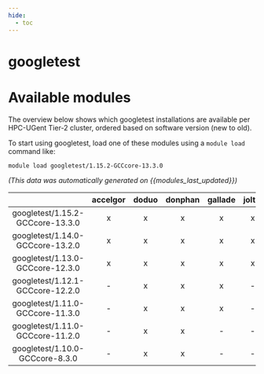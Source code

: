 ```yaml
---
hide:
  - toc
---
```


googletest
==========

# Available modules


The overview below shows which googletest installations are available per HPC-UGent Tier-2 cluster, ordered based on software version (new to old).

To start using googletest, load one of these modules using a `module load` command like:

```shell
module load googletest/1.15.2-GCCcore-13.3.0
```

*(This data was automatically generated on {{modules_last_updated}})*  

| |accelgor|doduo|donphan|gallade|joltik|shinx|
| :---: | :---: | :---: | :---: | :---: | :---: | :---: |
|googletest/1.15.2-GCCcore-13.3.0|x|x|x|x|x|x|
|googletest/1.14.0-GCCcore-13.2.0|x|x|x|x|x|x|
|googletest/1.13.0-GCCcore-12.3.0|x|x|x|x|x|x|
|googletest/1.12.1-GCCcore-12.2.0|-|x|x|x|-|-|
|googletest/1.11.0-GCCcore-11.3.0|-|x|x|x|-|x|
|googletest/1.11.0-GCCcore-11.2.0|-|x|x|-|-|-|
|googletest/1.10.0-GCCcore-8.3.0|-|x|x|-|-|-|
